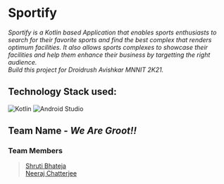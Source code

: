 # Sportify
*Sportify is a Kotlin based Application that enables sports
enthusiasts to search for their favorite sports and find the
best complex that renders optimum facilities.
It also allows sports complexes to showcase their facilities
and help them enhance their business by targetting the
right audience.*<br>
*Build this project for Droidrush Avishkar MNNIT 2K21.*

## Technology Stack used: 

<img alt="Kotlin" src="https://img.shields.io/badge/kotlin-%230095D5.svg?style=for-the-badge&logo=kotlin&logoColor=white"/>
<img alt="Android Studio" src="https://img.shields.io/badge/Android%20Studio-3DDC84.svg?style=for-the-badge&logo=android-studio&logoColor=white"/>


## Team Name - _We Are Groot!!_

### Team Members
> <a href="https://github.com/ShrutisLegion/">Shruti Bhateja</a><br>
> <a href="https://github.com/NeerajChatterjee/">Neeraj Chatterjee

